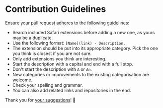 # Contribution Guidelines
Ensure your pull request adheres to the following guidelines:
- Search included Safari extensions before adding a new one, as yours may be a duplicate.
- Use the following format: `[Name](link) - Description.`
- The extension should be put into its appropriate category. Pick the one you think is closest if you are not sure.
- Only add extensions you think are interesting.
- Start the description with a capital and end with a full stop.
- Don't start the description with `A` or `An`.
- New categories or improvements to the existing categorisation are welcome.
- Check your spelling and grammar.
- You can also add related links and repositories in the end.

Thank you for [your suggestions](../../edit/master/readme.md)! 💜